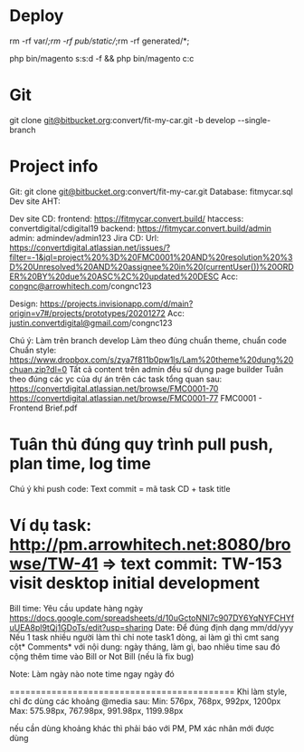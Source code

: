 #	Deploy
rm -rf var/*;rm -rf pub/static/*;rm -rf generated/*;

php bin/magento s:s:d -f && php bin/magento c:c

#	Git
git clone git@bitbucket.org:convert/fit-my-car.git -b develop --single-branch

# Project info

Git: git clone git@bitbucket.org:convert/fit-my-car.git
Database: fitmycar.sql
Dev site AHT:

Dev site CD:
frontend: https://fitmycar.convert.build/
htaccess: convertdigital/cdigital19
backend: https://fitmycar.convert.build/admin
admin: admindev/admin123
Jira CD:
Url: https://convertdigital.atlassian.net/issues/?filter=-1&jql=project%20%3D%20FMC0001%20AND%20resolution%20%3D%20Unresolved%20AND%20assignee%20in%20(currentUser())%20ORDER%20BY%20due%20ASC%2C%20updated%20DESC
Acc: congnc@arrowhitech.com/congnc123

Design:
https://projects.invisionapp.com/d/main?origin=v7#/projects/prototypes/20201272
Acc: justin.convertdigital@gmail.com/congnc123

Chú ý:
Làm trên branch develop
Làm theo đúng chuẩn theme, chuẩn code
Chuẩn style: https://www.dropbox.com/s/zya7f811b0pw1ls/Lam%20theme%20dung%20chuan.zip?dl=0
Tất cả content trên admin đều sử dụng page builder
Tuân theo đúng các yc của dự án trên các task tổng quan sau:
https://convertdigital.atlassian.net/browse/FMC0001-70
https://convertdigital.atlassian.net/browse/FMC0001-77
FMC0001 - Frontend Brief.pdf

Tuân thủ đúng quy trình pull push, plan time, log time
===========================================
Chú ý khi push code:
Text commit = mã task CD + task title

Ví dụ task: http://pm.arrowhitech.net:8080/browse/TW-41
=> text commit: TW-153 visit desktop initial development
===========================================
Bill time: Yêu cầu update hàng ngày
https://docs.google.com/spreadsheets/d/10uGctoNNI7c907DY6YqNYFCHYfuUEA8pl9tQj1GDoTs/edit?usp=sharing
Date: Để đúng định dạng mm/dd/yyy
Nếu 1 task nhiều người làm thì chỉ note task1 dòng, ai làm gì thì cmt sang cột* Comments* với nội dung: ngày tháng, làm gì, bao nhiêu time sau đó cộng thêm time vào Bill or Not Bill (nếu là fix bug)

Note: Làm ngày nào note time ngay ngày đó

===========================================
Khi làm style, chỉ đc dùng các khoảng @media sau:
Min: 576px, 768px, 992px, 1200px
Max: 575.98px, 767.98px, 991.98px, 1199.98px

nếu cần dùng khoảng khác thì phải báo với PM, PM xác nhân mới được dùng
